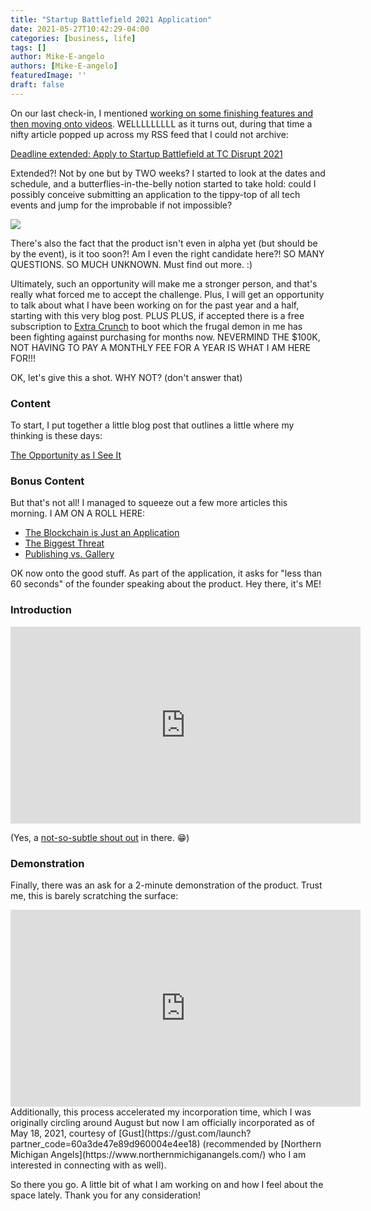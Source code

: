 ```yaml
---
title: "Startup Battlefield 2021 Application"
date: 2021-05-27T10:42:29-04:00
categories: [business, life]
tags: []
author: Mike-E-angelo
authors: [Mike-E-angelo]
featuredImage: ''
draft: false
---
```


On our last check-in, I mentioned [working on some finishing features and then moving onto videos](/2021/05/may-2021-status-update/).  WELLLLLLLLL as it turns out, during that time a nifty article popped up across my RSS feed that I could not archive: 

[Deadline extended: Apply to Startup Battlefield at TC Disrupt 2021](https://techcrunch.com/2021/05/14/deadline-extended-apply-to-startup-battlefield-at-tc-disrupt-2021/)

Extended?!  Not by one but by TWO weeks?  I started to look at the dates and schedule, and a butterflies-in-the-belly notion started to take hold: could I possibly conceive submitting an application to the tippy-top of all tech events and jump for the improbable if not impossible?

![](https://media3.giphy.com/media/XWwIzh5GIWWf6/giphy.gif?cid=ecf05e47rfzcr28y5ync4a8ach2mhlcn4eer94xb0xw6e0mv&rid=giphy.gif&ct=g)

There's also the fact that the product isn't even in alpha yet (but should be by the event), is it too soon?!  Am I even the right candidate here?!  SO MANY QUESTIONS.  SO MUCH UNKNOWN.  Must find out more. :)

Ultimately, such an opportunity will make me a stronger person, and that's really what forced me to accept the challenge.  Plus, I will get an opportunity to talk about what I have been working on for the past year and a half, starting with this very blog post. PLUS PLUS, if accepted there is a free subscription to [Extra Crunch](https://techcrunch.com/extracrunch/) to boot which the frugal demon in me has been fighting against purchasing for months now.  NEVERMIND THE $100K, NOT HAVING TO PAY A MONTHLY FEE FOR A YEAR IS WHAT I AM HERE FOR!!!

OK, let's give this a shot. WHY NOT? (don't answer that)

### Content

To start, I put together a little blog post that outlines a little where my thinking is these days:

[The Opportunity as I See It](/2021/05/the-opportunity-as-i-see-it/)

### Bonus Content

But that's not all!  I managed to squeeze out a few more articles this morning.  I AM ON A ROLL HERE:

- [The Blockchain is Just an Application](https://blog.starbeam.one/2021/05/the-blockchain-is-just-an-application/)
- [The Biggest Threat](https://blog.starbeam.one/2021/05/the-biggest-threat/)
- [Publishing vs. Gallery](https://blog.starbeam.one/2021/05/publishing-vs-gallery/)

OK now onto the good stuff.  As part of the application, it asks for "less than 60 seconds" of the founder speaking about the product.  Hey there, it's ME!

### Introduction

<iframe width="560" height="315"
src="https://www.youtube.com/embed/OyGdb2clDek" 
frameborder="0" 
allow="accelerometer; autoplay; encrypted-media; gyroscope; picture-in-picture" 
allowfullscreen></iframe>


(Yes, a [not-so-subtle shout out](https://youtu.be/B8C5sjjhsso) in there. 😁)

### Demonstration

Finally, there was an ask for a 2-minute demonstration of the product.  Trust me, this is barely scratching the surface:

<iframe width="560" height="315"
src="https://www.youtube.com/embed/YI0U8wJSqfU" 
frameborder="0" 
allow="accelerometer; autoplay; encrypted-media; gyroscope; picture-in-picture" 
allowfullscreen></iframe>
Additionally, this process accelerated my incorporation time, which I was originally circling around August but now I am officially incorporated as of May 18, 2021, courtesy of [Gust](https://gust.com/launch?partner_code=60a3de47e89d960004e4ee18) (recommended by [Northern Michigan Angels](https://www.northernmichiganangels.com/) who I am interested in connecting with as well).

So there you go.  A little bit of what I am working on and how I feel about the space lately.  Thank you for any consideration!
